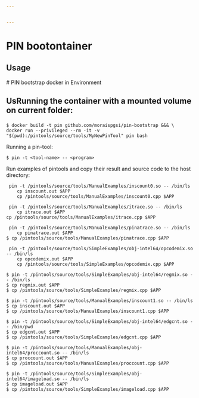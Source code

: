 ```yaml
---


---
```


<h1 id="pin-bootstrap-docker-container">PIN bootontainer</h1>
<h2 id="usage">Usage</h2>
<p># PIN bootstrap docker in Environment

## UsRunning the container with a mounted volume on current folder:</p>
<pre><code>$ docker build -t pin github.com/moraispgsi/pin-bootstrap &amp;&amp;& \
docker run --privileged --rm -it -v "$(pwd):/pintools/source/tools/MyNewPinTool" pin bash
</code></pre>
<p>Running a pin-tool:</p>
<pre><code>$ pin -t &lt;tool-name&gt; -- &lt;program&gt;
</code></pre>
<p>Run examples of pintools and copy their result and source code to the host directory:</p>
<pre><code>	pin -t /pintools/source/tools/ManualExamples/inscount0.so -- /bin/ls
	cp inscount.out $APP
	cp /pintools/source/tools/ManualExamples/inscount0.cpp $APP
</code></pre>
<pre><code>	pin -t /pintools/source/tools/ManualExamples/itrace.so -- /bin/ls
	cp itrace.out $APP
cp /pintools/source/tools/ManualExamples/itrace.cpp $APP
</code></pre>
<pre><code>	pin -t /pintools/source/tools/ManualExamples/pinatrace.so -- /bin/ls
	cp pinatrace.out $APP
$ cp /pintools/source/tools/ManualExamples/pinatrace.cpp $APP
</code></pre>
<pre><code>	pin -t /pintools/source/tools/SimpleExamples/obj-intel64/opcodemix.so -- /bin/ls
	cp opcodemix.out $APP
	cp /pintools/source/tools/SimpleExamples/opcodemix.cpp $APP
</code></pre>
<pre><code>$ pin -t /pintools/source/tools/SimpleExamples/obj-intel64/regmix.so -- /bin/ls
$ cp regmix.out $APP
$ cp /pintools/source/tools/SimpleExamples/regmix.cpp $APP
</code></pre>
<pre><code>$ pin -t /pintools/source/tools/ManualExamples/inscount1.so -- /bin/ls
$ cp inscount.out $APP
$ cp /pintools/source/tools/ManualExamples/inscount1.cpp $APP
</code></pre>
<pre><code>$ pin -t /pintools/source/tools/SimpleExamples/obj-intel64/edgcnt.so -- /bin/pwd 
$ cp edgcnt.out $APP
$ cp /pintools/source/tools/SimpleExamples/edgcnt.cpp $APP
</code></pre>
<pre><code>$ pin -t /pintools/source/tools/ManualExamples/obj-intel64/proccount.so -- /bin/ls
$ cp proccount.out $APP
$ cp /pintools/source/tools/ManualExamples/proccount.cpp $APP
</code></pre>
<pre><code>$ pin -t /pintools/source/tools/SimpleExamples/obj-intel64/imageload.so -- /bin/ls
$ cp imageload.out $APP
$ cp /pintools/source/tools/SimpleExamples/imageload.cpp $APP
</code></pre>

